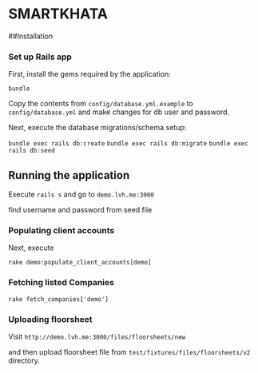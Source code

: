 # SMARTKHATA

##Installation
### Set up Rails app

First, install the gems required by the application:

    bundle
    
Copy the contents from `config/database.yml.example` to `config/database.yml` and make changes for db user and password.

Next, execute the database migrations/schema setup:

`bundle exec rails db:create` 
`bundle exec rails db:migrate` 
`bundle exec rails db:seed`

## Running the application

Execute `rails s`
and go to `demo.lvh.me:3000`

find username and password from seed file

### Populating client accounts 
Next, execute

`rake demo:populate_client_accounts[demo]`

### Fetching listed Companies

`rake fetch_companies['demo']`

### Uploading floorsheet

Visit `http://demo.lvh.me:3000/files/floorsheets/new`

and then upload floorsheet file from `test/fixtures/files/floorsheets/v2` directory.

